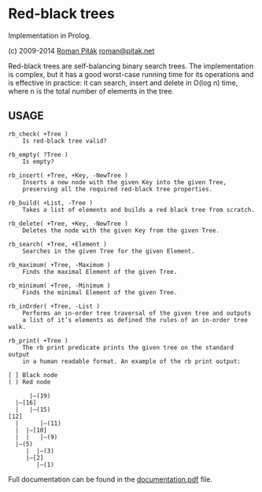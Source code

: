 # Red-black trees

Implementation in Prolog.

(c) 2009-2014 [Roman Piták](http://pitak.net) roman@pitak.net

Red-black trees are self-balancing binary search trees. The implementation is
complex, but it has a good worst-case running time for its operations and is
effective in practice: it can search, insert and delete in O(log n) time, where n
is the total number of elements in the tree.

## USAGE

    rb_check( +Tree )
        Is red-black tree valid?
        
    rb_empty( ?Tree )
        Is empty?
        
    rb_insert( +Tree, +Key, -NewTree )
        Inserts a new node with the given Key into the given Tree,
        preserving all the required red-black tree properties.
        
    rb_build( +List, -Tree )
        Takes a list of elements and builds a red black tree from scratch.
        
    rb_delete( +Tree, +Key, -NewTree )
        Deletes the node with the given Key from the given Tree.
        
    rb_search( +Tree, +Element )
        Searches in the given Tree for the given Element.
        
    rb_maximum( +Tree, -Maximum )
        Finds the maximal Element of the given Tree.
        
    rb_minimum( +Tree, -Minimum )
        Finds the minimal Element of the given Tree.
        
    rb_inOrder( +Tree, -List )
        Performs an in-order tree traversal of the given tree and outputs 
        a list of it’s elements as defined the rules of an in-order tree walk.
        
    rb_print( +Tree )
        The rb print predicate prints the given tree on the standard output 
        in a human readable format. An example of the rb print output:
        
    [ ] Black node
    ( ) Red node
    
          |—(19)
      |—[16]
      |   |—(15)
    [12]
      |      |—(11)
      |  |—[10]
      |  |   |—(9)
      |—(5)
         |  |—(3)
         |—[2]
            |—(1)
    
Full documentation can be found in the [documentation.pdf](/documentation.pdf) file.
